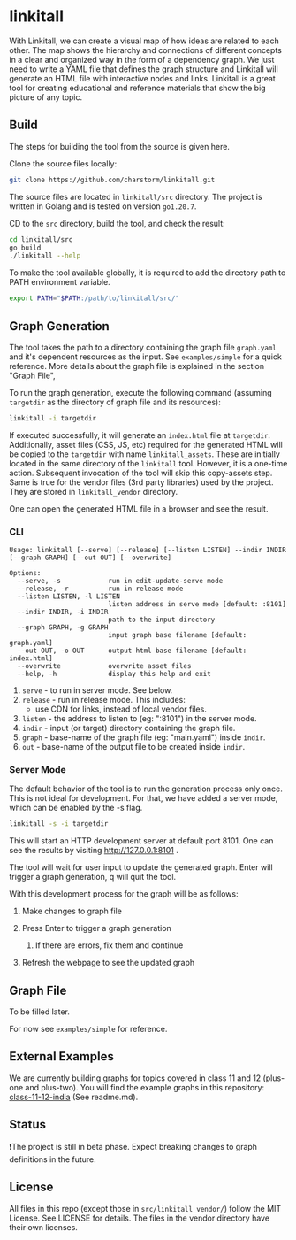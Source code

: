 # linkitall

With Linkitall, we can create a visual map of how ideas are related to each other. The map shows the hierarchy and connections of different concepts in a clear and organized way in the form of a dependency graph. We just need to write a YAML file that defines the graph structure and Linkitall will generate an HTML file with interactive nodes and links. Linkitall is a great tool for creating educational and reference materials that show the big picture of any topic.


## Build

The steps for building the tool from the source is given here.

Clone the source files locally:

```bash
git clone https://github.com/charstorm/linkitall.git
```

The source files are located in `linkitall/src` directory. The project is written in Golang and is tested on version `go1.20.7`.

CD to the `src` directory, build the tool, and check the result:

```bash
cd linkitall/src
go build
./linkitall --help
```

To make the tool available globally, it is required to add the directory path to PATH environment variable.

```bash
export PATH="$PATH:/path/to/linkitall/src/"
```

## Graph Generation

The tool takes the path to a directory containing the graph file `graph.yaml` and it's dependent resources as the input. See `examples/simple` for a quick reference. More details about the graph file is explained in the section "Graph File",

To run the graph generation, execute the following command (assuming `targetdir` as the directory of graph file and its resources):

```bash
linkitall -i targetdir
```

If executed successfully, it will generate  an `index.html` file at `targetdir`. Additionally, asset files (CSS, JS, etc) required for the generated HTML will be copied to the `targetdir` with name `linkitall_assets`. These are initially located in the same directory of the `linkitall` tool. However, it is a one-time action. Subsequent invocation of the tool will skip this copy-assets step. Same is true for the vendor files (3rd party libraries) used by the project. They are stored in `linkitall_vendor` directory.

One can open the generated HTML file in a browser and see the result.

### CLI

```
Usage: linkitall [--serve] [--release] [--listen LISTEN] --indir INDIR [--graph GRAPH] [--out OUT] [--overwrite]

Options:
  --serve, -s            run in edit-update-serve mode
  --release, -r          run in release mode
  --listen LISTEN, -l LISTEN
                         listen address in serve mode [default: :8101]
  --indir INDIR, -i INDIR
                         path to the input directory
  --graph GRAPH, -g GRAPH
                         input graph base filename [default: graph.yaml]
  --out OUT, -o OUT      output html base filename [default: index.html]
  --overwrite            overwrite asset files
  --help, -h             display this help and exit
```

1. `serve` - to run in server mode. See below.
2. `release` - run in release mode. This includes:
    - use CDN for links, instead of local vendor files.
3. `listen` - the address to listen to (eg: ":8101") in the server mode.
4. `indir` - input (or target) directory containing the graph file.
5. `graph` - base-name of the graph file (eg: "main.yaml") inside `indir`.
6. `out` - base-name of the output file to be created inside `indir`.


### Server Mode

The default behavior of the tool is to run the generation process only once. This is not ideal for development. For that, we have added a server mode, which can be enabled by the -s flag.

```bash
linkitall -s -i targetdir
```

This will start an HTTP development server at default port 8101. One can see the results by visiting http://127.0.0.1:8101 . 

The tool will wait for user input to update the generated graph. Enter will trigger a graph generation, q will quit the tool.

With this development process for the graph will be as follows:

1. Make changes to graph file

2. Press Enter to trigger a graph generation
   
   1. If there are errors, fix them and continue

3. Refresh the webpage to see the updated graph

## Graph File

To be filled later.

For now see `examples/simple` for reference.

## External Examples

We are currently building graphs for topics covered in class 11 and 12 (plus-one and plus-two).
You will find the example graphs in this repository:
[class-11-12-india](https://github.com/charstorm/class-11-12-india) (See readme.md).

## Status

❗The project is still in beta phase. Expect breaking changes to graph definitions in the future.

## License

All files in this repo (except those in `src/linkitall_vendor/`) follow the MIT License.
See LICENSE for details. The files in the vendor directory have their own licenses.
